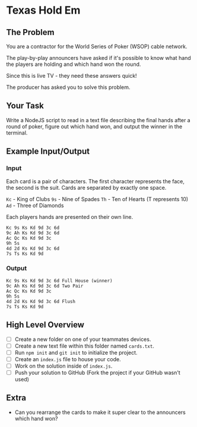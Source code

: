 # Texas Hold Em

## The Problem
You are a contractor for the World Series of Poker (WSOP) cable network.

The play-by-play announcers have asked if it's possible to know what hand the players are holding and which hand won the round.

Since this is live TV - they need these answers quick!

The producer has asked you to solve this problem.

## Your Task

Write a NodeJS script to read in a text file describing the final hands after a round of poker, figure out which hand won, and output the winner in the terminal.

## Example Input/Output

### Input
Each card is a pair of characters. The first character represents the face, the second is the suit. Cards are separated by exactly one space.

`Kc` - King of Clubs
`9s` - Nine of Spades
`Th` - Ten of Hearts (T represents 10)
`Ad` - Three of Diamonds

Each players hands are presented on their own line.

```
Kc 9s Ks Kd 9d 3c 6d
9c Ah Ks Kd 9d 3c 6d
Ac Qc Ks Kd 9d 3c
9h 5s
4d 2d Ks Kd 9d 3c 6d
7s Ts Ks Kd 9d
```

### Output
```
Kc 9s Ks Kd 9d 3c 6d Full House (winner)
9c Ah Ks Kd 9d 3c 6d Two Pair
Ac Qc Ks Kd 9d 3c 
9h 5s 
4d 2d Ks Kd 9d 3c 6d Flush
7s Ts Ks Kd 9d 
```

## High Level Overview

- [ ] Create a new folder on one of your teammates devices.
- [ ] Create a new text file within this folder named `cards.txt`.
- [ ] Run `npm init` and `git init` to initialize the project.
- [ ] Create an `index.js` file to house your code.
- [ ] Work on the solution inside of `index.js`.
- [ ] Push your solution to GitHub (Fork the project if your GitHub wasn't used)

## Extra
- Can you rearrange the cards to make it super clear to the announcers which hand won?
